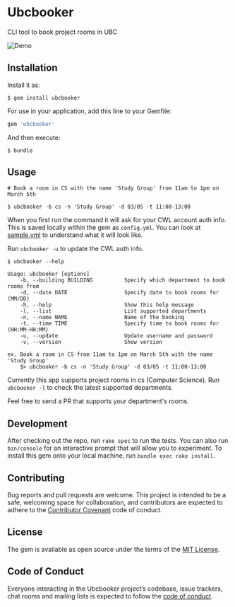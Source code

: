 # Ubcbooker

CLI tool to book project rooms in UBC

![Demo](https://i.imgur.com/UhT9zKJ.gif)

## Installation

Install it as:

    $ gem install ubcbooker

For use in your application, add this line to your Gemfile:

```ruby
gem 'ubcbooker'
```

And then execute:

    $ bundle

## Usage

```
# Book a room in CS with the name 'Study Group' from 11am to 1pm on March 5th

$ ubcbooker -b cs -n 'Study Group' -d 03/05 -t 11:00-13:00
```

When you first run the command it will ask for your CWL account auth info. This is saved locally within the gem as `config.yml`. You can look at [sample.yml](https://github.com/jumbosushi/ubcbooker/blob/master/lib/ubcbooker/sample.yml) to understand what it will look like.

Run `ubcbooker -u` to update the CWL auth info.

```
$ ubcbooker --help

Usage: ubcbooker [options]
    -b, --building BUILDING          Specify which department to book rooms from
    -d, --date DATE                  Specify date to book rooms for (MM/DD)
    -h, --help                       Show this help message
    -l, --list                       List supported departments
    -n, --name NAME                  Name of the booking
    -t, --time TIME                  Specify time to book rooms for (HH:MM-HH:MM)
    -u, --update                     Update username and password
    -v, --version                    Show version

ex. Book a room in CS from 11am to 1pm on March 5th with the name 'Study Group'
    $> ubcbooker -b cs -n 'Study Group' -d 03/05 -t 11:00-13:00
```

Currently this app supports project rooms in cs (Computer Science). Run `ubcbooker -l` to check the latest supported departments.

Feel free to send a PR that supports your department's rooms.

## Development

After checking out the repo, run `rake spec` to run the tests. You can also run `bin/console` for an interactive prompt that will allow you to experiment. To install this gem onto your local machine, run `bundle exec rake install`.

## Contributing

Bug reports and pull requests are welcome. This project is intended to be a safe, welcoming space for collaboration, and contributors are expected to adhere to the [Contributor Covenant](http://contributor-covenant.org) code of conduct.

## License

The gem is available as open source under the terms of the [MIT License](https://opensource.org/licenses/MIT).

## Code of Conduct

Everyone interacting in the Ubcbooker project’s codebase, issue trackers, chat rooms and mailing lists is expected to follow the [code of conduct](https://github.com/jumbosushi/ubcbooker/blob/master/CODE_OF_CONDUCT.md).
